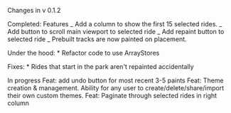 Changes in v 0.1.2

Completed:
Features
_ Add a column to show the first 15 selected rides.
_ Add button to scroll main viewport to selected ride
_ Add repaint button to selected ride
_ Prebuilt tracks are now painted on placement.

Under the hood: \* Refactor code to use ArrayStores

Fixes: \* Rides that start in the park aren't repainted accidentally

In progress
Feat: add undo button for most recent 3-5 paints
Feat: Theme creation & management. Ability for any user to create/delete/share/import their own custom themes.
Feat: Paginate through selected rides in right column
